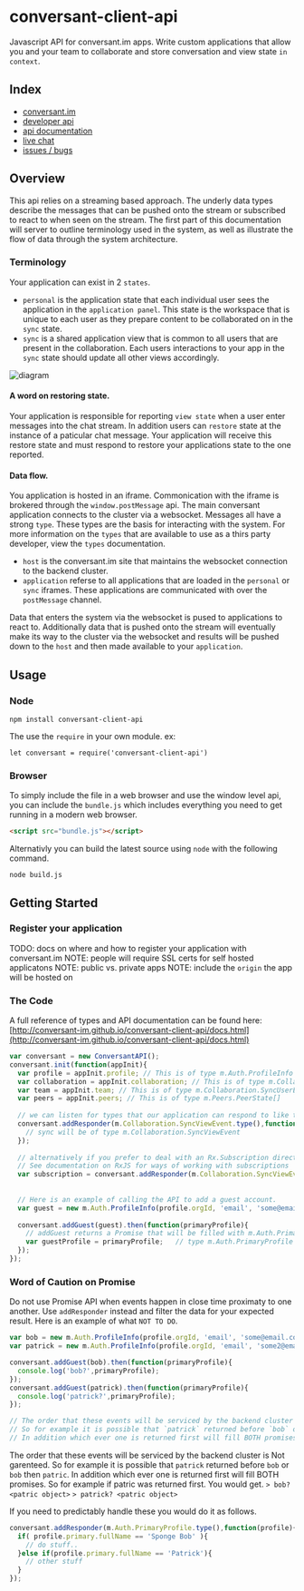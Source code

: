 # conversant-client-api
Javascript API for conversant.im apps.
Write custom applications that allow you and your team to collaborate and store conversation and view state `in context`. 

## Index
* [conversant.im](https://www.conversant.im)
* [developer api](http://conversant-im.github.io/conversant-client-api/)
* [api documentation](http://conversant-im.github.io/conversant-client-api/docs.html)
* [live chat](https://nxtwv.conversant.im/client)
* [issues / bugs](https://github.com/conversant-im/conversant-client-api/issues)

## Overview
This api relies on a streaming based approach.  The underly data types describe the messages that can be pushed onto the stream or subscribed to react to when seen on the stream.  The first part of this documentation will server to outline terminology used in the system, as well as illustrate the flow of data through the system architecture. 

### Terminology
Your application can exist in 2 `states`.
* `personal` is the application state that each individual user sees the application in the `application panel`.  This state is the workspace that is unique to each user as they prepare content to be collaborated on in the `sync` state.
* `sync` is a shared application view that is common to all users that are present in the collaboration.  Each users interactions to your app in the `sync` state should update all other views accordingly.

![diagram](http://conversant-im.github.io/conversant-client-api/images/api1.png)

#### A word on restoring state.
Your application is responsible for reporting `view state` when a user enter messages into the chat stream.  In addition users can `restore` state at the instance of a paticular chat message.  Your application will receive this restore state and must respond to restore your applications state to the one reported.

#### Data flow.
You application is hosted in an iframe. Commonication with the iframe is brokered through the `window.postMessage` api.  The main conversant application connects to the cluster via a websocket.  Messages all have a strong `type`.  These types are the basis for interacting with the system.  For more information on the `types` that are available to use as a thirs party developer, view the `types` documentation.
* `host` is the conversant.im site that maintains the websocket connection to the backend cluster.
* `application` referse to all applications that are loaded in the `personal` or `sync` iframes.  These applications are communicated with over the `postMessage` channel.

Data that enters the system via the websocket is pused to applications to react to.  Additionally data that is pushed onto the stream will eventually make its way to the cluster via the websocket and results will be pushed down to the `host` and then made available to your `application`.

## Usage
### Node
```nodejs
npm install conversant-client-api
```
The use the `require` in your own module.  ex:
```nodejs
let conversant = require('conversant-client-api')
```

### Browser
To simply include the file in a web browser and use the window level api, you can include the `bundle.js` which includes everything you need to get running in a modern web browser.  
```html
<script src="bundle.js"></script>
```
Alternativly you can build the latest source using `node` with the following command.
```nodejs
node build.js
```

## Getting Started
### Register your application
TODO: docs on where and how to register your application with conversant.im
NOTE: people will require SSL certs for self hosted applicatons
NOTE: public vs. private apps
NOTE: include the `origin` the app will be hosted on

### The Code
A full reference of types and API documentation can be found here: [http://conversant-im.github.io/conversant-client-api/docs.html](http://conversant-im.github.io/conversant-client-api/docs.html)
```javascript
var conversant = new ConversantAPI();
conversant.init(function(appInit){
  var profile = appInit.profile; // This is of type m.Auth.ProfileInfo
  var collaboration = appInit.collaboration; // This is of type m.Collaboration.Collaboration
  var team = appInit.team; // This is of type m.Collaboration.SyncUserEvent[]
  var peers = appInit.peers; // This is of type m.Peers.PeerState[]
  
  // we can listen for types that our application can respond to like this.
  conversant.addResponder(m.Collaboration.SyncViewEvent.type(),function(sync){
    // sync will be of type m.Collaboration.SyncViewEvent
  });
  
  // alternatively if you prefer to deal with an Rx.Subscription directly
  // See documentation on RxJS for ways of working with subscriptions
  var subscription = conversant.addResponder(m.Collaboration.SyncViewEvent.type());
  
  
  // Here is an example of calling the API to add a guest account.
  var guest = new m.Auth.ProfileInfo(profile.orgId, 'email', 'some@email.com', m.Auth.OrganizationRoles.guest(), 'Sponge Bob');
  
  conversant.addGuest(guest).then(function(primaryProfile){
    // addGuest returns a Promise that will be filled with m.Auth.PrimaryProfile
    var guestProfile = primaryProfile;   // type m.Auth.PrimaryProfile
  });
});
```

### Word of Caution on Promise
Do not use Promise API when events happen in close time proximaty to one another.  Use `addResponder` instead and filter the data for your expected result.  Here is an example of what `NOT TO DO`.
```javascript
var bob = new m.Auth.ProfileInfo(profile.orgId, 'email', 'some@email.com', m.Auth.OrganizationRoles.guest(), 'Sponge Bob');
var patrick = new m.Auth.ProfileInfo(profile.orgId, 'email', 'some2@email.com', m.Auth.OrganizationRoles.guest(), 'Patrick');

conversant.addGuest(bob).then(function(primaryProfile){
  console.log('bob?',primaryProfile);
});
conversant.addGuest(patrick).then(function(primaryProfile){
  console.log('patrick?',primaryProfile);
});

// The order that these events will be serviced by the backend cluster is Not garenteed.  
// So for example it is possible that `patrick` returned before `bob` or `bob` then `patric`.
// In addition which ever one is returned first will fill BOTH promises.

```
The order that these events will be serviced by the backend cluster is Not garenteed. So for example it is possible that `patrick` returned before `bob` or `bob` then `patric`. In addition which ever one is returned first will fill BOTH promises.  So for example if patric was returned first.  You would get.
`> bob? <patric object>`
`> patrick? <patric object>`

If you need to predictably handle these you would do it as follows.
```javascript
conversant.addResponder(m.Auth.PrimaryProfile.type(),function(profile){
  if( profile.primary.fullName == 'Sponge Bob' ){
    // do stuff..
  }else if(profile.primary.fullName == 'Patrick'){
    // other stuff
  }
});
```
